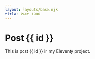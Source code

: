 ```yaml
---
layout: layouts/base.njk
title: Post 1898
---
```


# Post {{ id }}

This is post {{ id }} in my Eleventy project.

